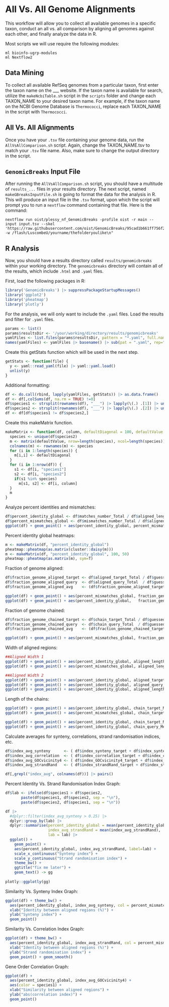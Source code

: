 # All Vs. All Genome Alignments
This workflow will allow you to collect all available genomes in a specific taxon, conduct an all vs. all comparison by aligning all genomes against each other, and finally analyze the data in R.

Most scripts we will use require the following modules:
```shell
ml bioinfo-ugrp-modules
ml Nextflow2
```

## Data Mining
To collect all available RefSeq genomes from a particular taxon, first enter the taxon name on the ___ website. If the taxon name is available for search, utilize the `makeNcbiTable.sh` script in the `scripts` folder and change each TAXON_NAME to your desired taxon name. For example, if the taxon name on the NCBI Genome Database is `Thermococci`, replace each TAXON_NAME in the script with `Thermococci`.

## All Vs. All Alignments
Once you have your `.tsv` file containing your genome data, run the `AllVsAllComparison.sh` script. Again, change the TAXON_NAME.tsv to match your `.tsv` file name. Also, make sure to change the output directory in the script.

## `GenomicBreaks` Input File
After running the `AllVsAllComparison.sh` script, you should have a multitude of `results_...` files in your results directory. The next script, named `makeGBreaksInputFile.sh` is going to format the data for the analysis in R. This will produce an input file in the `.tsv` format, upon which the script will prompt you to run a `nextflow` command containing that file. Here is the command:

```shell
nextflow run oist/plessy_nf_GenomicBreaks -profile oist -r main --input input.tsv --skel 'https://raw.githubusercontent.com/oist/GenomicBreaks/95cad1b661ff756f22e7e2794b79f0d4b48dc3fc/inst/rmarkdown/templates/countFeatures/skeleton/skeleton.Rmd' -w /flash/LuscombeU/yourname/thefolderyoulike\n"
```

## R Analysis
Now, you should have a results directory called `results/genomicbreaks` within your working directory. The `genomicbreaks` directory will contain all of the results, which include `.html` and `.yaml` files. 

First, load the following packages in R:
```r
library('GenomicBreaks') |> suppressPackageStartupMessages()
library('ggplot2')
library('pheatmap')
library('plotly')
```

For the analysis, we will only want to include the `.yaml` files. Load the results and filter for `.yaml` files.
```r
params <- list()
params$resultsDir <- '/your/working/directory/results/genomicbreaks'
yamlFiles <- list.files(params$resultsDir, pattern = "*.yaml", full.names = TRUE)
names(yamlFiles) <- yamlFiles |> basename() |> sub(pat = ".yaml", rep="")
```

Create this getStats function which will be used in the next step.
```r
getStats <- function(file) {
  y <- yaml::read_yaml(file) |> yaml::yaml.load()
  unlist(y)
}
```

Additional formatting:
```r
df <- do.call(rbind, lapply(yamlFiles, getStats)) |> as.data.frame()
df <- df[,colSums(df, na.rm = TRUE) !=0]
df$species1 <- strsplit(rownames(df), "___") |> lapply(\(.) .[1]) |> unlist()
df$species2 <- strsplit(rownames(df), "___") |> lapply(\(.) .[2]) |> unlist()
df <- df[df$species1 != df$species2,]
```

Create this makeMatrix function.
```r
makeMatrix <- function(df, column, defaultDiagonal = 100, defaultValue = NA) {
  species <- unique(df$species2)
  m <- matrix(defaultValue, nrow=length(species), ncol=length(species))
  colnames(m) <- rownames(m) <- species
  for (i in 1:length(species)) {
    m[i,i] <- defaultDiagonal
  }
  for (i in 1:nrow(df)) {
    s1 <- df[i, "species1"]
    s2 <- df[i, "species2"]
    if(s1 %in% species)
      m[s1, s2] <- df[i, column]
  }
  m
}
```

Analyze percent identities and mismatches:
```r
df$percent_identity_global <- df$matches_number_Total / df$aligned_length_Total * 100
df$percent_mismatches_global <- df$mismatches_number_Total / df$aligned_length_Total * 100
ggplot(df) + geom_point() + aes(percent_identity_global, percent_mismatches_global)
```

Percent identity global heatmaps:
```r
m <- makeMatrix(df, "percent_identity_global")
pheatmap::pheatmap(as.matrix(cluster::daisy(m)))
m <- makeMatrix(df, "percent_identity_global", 100, 50)
pheatmap::pheatmap(as.matrix(m), sym=T)
```

Fraction of genome aligned:
```r
df$fraction_genome_aligned_target <- df$aligned_target_Total / df$guessed_target_length * 100
df$fraction_genome_aligned_query  <- df$aligned_query_Total  / df$guessed_query_length  * 100
df$fraction_genome_aligned_avg    <- (df$fraction_genome_aligned_target + df$fraction_genome_aligned_query) / 2

ggplot(df) + geom_point() + aes(percent_mismatches_global, fraction_genome_aligned_avg, col = percent_identity_global)
ggplot(df) + geom_point() + aes(percent_identity_global,   fraction_genome_aligned_avg, col = percent_mismatches_global)
```

Fraction of genome chained:
```r
df$fraction_genome_chained_target <- df$chain_target_Total / df$guessed_target_length * 100
df$fraction_genome_chained_query  <- df$chain_query_Total  / df$guessed_query_length  * 100
df$fraction_genome_chained_avg    <- (df$fraction_genome_chained_target + df$fraction_genome_chained_query) / 2

ggplot(df) + geom_point() + aes(percent_mismatches_global, fraction_genome_chained_avg, col = percent_identity_global)
```

Width of aligned regions:
```r
##Aligned Width 1
ggplot(df) + geom_point() + aes(percent_identity_global, aligned_length_Mean, col = percent_mismatches_global)
ggplot(df) + geom_point() + aes(percent_mismatches_global, aligned_length_Mean, col = percent_identity_global)

##Aligned Width 2
ggplot(df) + geom_point() + aes(percent_identity_global, aligned_target_Mean / guessed_target_length, col = percent_mismatches_global) + scale_y_log10()
ggplot(df) + geom_point() + aes(percent_identity_global, aligned_query_Mean  / guessed_query_length, col = percent_mismatches_global) + scale_y_log10()
ggplot(df) + geom_point() + aes(percent_identity_global, aligned_length_Mean  / (guessed_target_length + guessed_query_length) / 2, col = percent_mismatches_global)  + scale_y_log10()
```

Length of the chains:
```r
ggplot(df) + geom_point() + aes(percent_identity_global, chain_target_Mean, col = percent_mismatches_global) + scale_y_log10()
ggplot(df) + geom_point() + aes(percent_mismatches_global, chain_target_Mean, col = percent_identity_global) + scale_y_log10()

ggplot(df) + geom_point() + aes(percent_identity_global, chain_target_Mean / guessed_target_length, col = percent_mismatches_global) + scale_y_log10()
ggplot(df) + geom_point() + aes(percent_identity_global, chain_query_Mean  / guessed_query_length, col = percent_mismatches_global) + scale_y_log10()
```

Calculate averages for synteny, correlations, strand randomisation indices, etc.
```r
df$index_avg_synteny      <- ( df$index_synteny_target + df$index_synteny_query ) / 2
df$index_avg_correlation  <- ( df$index_correlation_target + df$index_correlation_query ) / 2
df$index_avg_GOCvicinity4 <- ( df$index_GOCvicinity4_target + df$index_GOCvicinity4_query ) / 2
df$index_avg_strandRand   <- ( df$index_strandRand_target + df$index_strandRand_query ) / 2

df[,grepl("index_avg", colnames(df))] |> pairs()
```

Percent Identity Vs. Strand Randomisation Index Graph:
```r
df$lab <- ifelse(df$species1 > df$species2,
       paste(df$species1, df$species2, sep = "\n"),
       paste(df$species2, df$species1, sep = "\n"))

df |>
  #dplyr::filter(index_avg_synteny > 0.25) |>
  dplyr::group_by(lab) |>
  dplyr::summarise(percent_identity_global = mean(percent_identity_global),
                   index_avg_strandRand = mean(index_avg_strandRand),
                   lab = lab) |>
  ggplot() +
    geom_point() +
    aes(percent_identity_global, index_avg_strandRand, label=lab) +
    scale_x_continuous("Synteny index") +
    scale_y_continuous("Strand randomisation index") +
    theme_bw() +
    ggtitle("fix me later") +
    geom_text() -> gg
    
plotly::ggplotly(gg)
```

Similarity Vs. Synteny Index Graph:
```r
ggplot(df) + theme_bw() +
  aes(percent_identity_global, index_avg_synteny, col = percent_mismatches_global) +
  xlab("Identity between aligned regions (%)") +
  ylab("Synteny index") +
  geom_point()
```

Similarity Vs. Correlation Index Graph:
```r
ggplot(df) + theme_bw() +
  aes(percent_identity_global, index_avg_strandRand, col = percent_mismatches_global) +
  xlab("Identity between aligned regions (%)") +
  ylab("Strand randomisation index") +
  geom_point() + geom_smooth()
```

Gene Order Correlation Graph:
```r
ggplot(df) +
  aes(percent_identity_global, index_avg_GOCvicinity4) +
  aes(color = species1) +
  xlab("Similarity between aligned regions") +
  ylab("abs(correlation index)") +
  geom_point()
```


